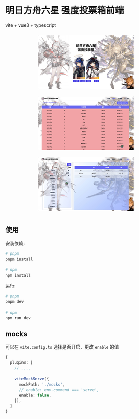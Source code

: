 # 明日方舟六星 强度投票箱前端

vite + vue3 + typescript

<p align="center">
  <img src="docs/imgs/intro-1.jpg" width="300" style="margin: 10px;" />
  <img src="docs/imgs/intro-2.jpg" width="300" style="margin: 10px;" />
  <img src="docs/imgs/intro-3.jpg" width="300" style="margin: 10px;" />
</p>

## 使用

安装依赖:

```bash
# pnpm
pnpm install

# npm
npm install
```

运行:

```bash
# pnpm
pnpm dev

# npm
npm run dev
```

## mocks

可以在 `vite.config.ts` 选择是否开启，更改 `enable` 的值

```ts
{
  plugins: [
    // ....

    viteMockServe({
      mockPath: './mocks',
      // enable: env.command === 'serve',
      enable: false,
    }),
  ]
}
```
